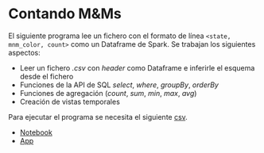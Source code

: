 # Contando M&Ms

El siguiente programa lee un fichero con el formato de línea ```<state, mnm_color, count>``` como un Dataframe de Spark. Se trabajan los siguientes aspectos:

- Leer un fichero *.csv* con *header* como Dataframe e inferirle el esquema desde el fichero
- Funciones de la API de SQL *select*, *where*, *groupBy*, *orderBy*
- Funciones de agregación (*count*, *sum*, *min*, *max*, *avg*)
- Creación de vistas temporales

Para ejecutar el programa se necesita el siguiente [csv](https://github.com/databricks/LearningSparkV2/blob/master/chapter2/py/src/data/mnm_dataset.csv).

- [Notebook](./mnm_notebook_python.dbc)
- [App](src/mnmcount.py) 